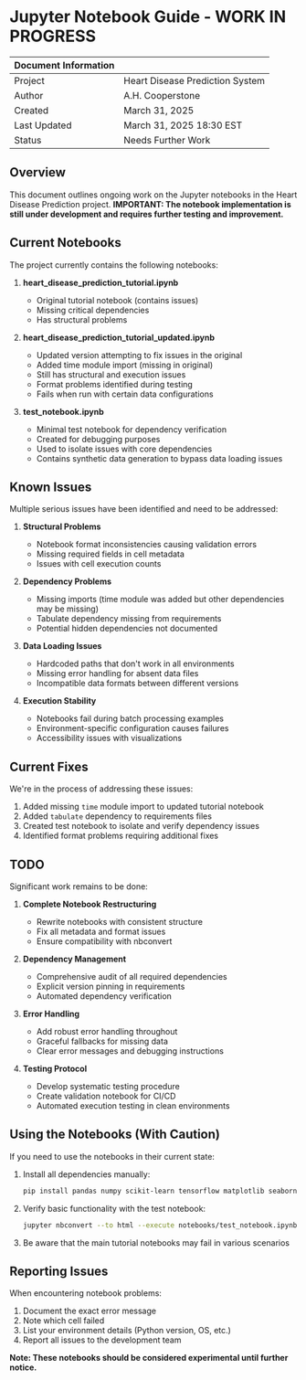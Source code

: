 # Jupyter Notebook Guide - WORK IN PROGRESS

| Document Information |                                       |
|----------------------|---------------------------------------|
| Project              | Heart Disease Prediction System       |
| Author               | A.H. Cooperstone                      |
| Created              | March 31, 2025                        |
| Last Updated         | March 31, 2025 18:30 EST              |
| Status               | Needs Further Work                    |

## Overview

This document outlines ongoing work on the Jupyter notebooks in the Heart Disease Prediction project. **IMPORTANT: The notebook implementation is still under development and requires further testing and improvement.**

## Current Notebooks

The project currently contains the following notebooks:

1. **heart_disease_prediction_tutorial.ipynb**
   - Original tutorial notebook (contains issues)
   - Missing critical dependencies
   - Has structural problems

2. **heart_disease_prediction_tutorial_updated.ipynb**
   - Updated version attempting to fix issues in the original
   - Added time module import (missing in original)
   - Still has structural and execution issues
   - Format problems identified during testing
   - Fails when run with certain data configurations

3. **test_notebook.ipynb**
   - Minimal test notebook for dependency verification
   - Created for debugging purposes
   - Used to isolate issues with core dependencies
   - Contains synthetic data generation to bypass data loading issues

## Known Issues

Multiple serious issues have been identified and need to be addressed:

1. **Structural Problems**
   - Notebook format inconsistencies causing validation errors
   - Missing required fields in cell metadata
   - Issues with cell execution counts

2. **Dependency Problems**
   - Missing imports (time module was added but other dependencies may be missing)
   - Tabulate dependency missing from requirements
   - Potential hidden dependencies not documented

3. **Data Loading Issues**
   - Hardcoded paths that don't work in all environments
   - Missing error handling for absent data files
   - Incompatible data formats between different versions

4. **Execution Stability**
   - Notebooks fail during batch processing examples
   - Environment-specific configuration causes failures
   - Accessibility issues with visualizations

## Current Fixes

We're in the process of addressing these issues:

1. Added missing `time` module import to updated tutorial notebook
2. Added `tabulate` dependency to requirements files
3. Created test notebook to isolate and verify dependency issues
4. Identified format problems requiring additional fixes

## TODO

Significant work remains to be done:

1. **Complete Notebook Restructuring**
   - Rewrite notebooks with consistent structure
   - Fix all metadata and format issues
   - Ensure compatibility with nbconvert

2. **Dependency Management**
   - Comprehensive audit of all required dependencies
   - Explicit version pinning in requirements
   - Automated dependency verification

3. **Error Handling**
   - Add robust error handling throughout
   - Graceful fallbacks for missing data
   - Clear error messages and debugging instructions

4. **Testing Protocol**
   - Develop systematic testing procedure
   - Create validation notebook for CI/CD
   - Automated execution testing in clean environments

## Using the Notebooks (With Caution)

If you need to use the notebooks in their current state:

1. Install all dependencies manually:
   ```bash
   pip install pandas numpy scikit-learn tensorflow matplotlib seaborn requests tabulate
   ```

2. Verify basic functionality with the test notebook:
   ```bash
   jupyter nbconvert --to html --execute notebooks/test_notebook.ipynb
   ```

3. Be aware that the main tutorial notebooks may fail in various scenarios

## Reporting Issues

When encountering notebook problems:
1. Document the exact error message
2. Note which cell failed
3. List your environment details (Python version, OS, etc.)
4. Report all issues to the development team

**Note: These notebooks should be considered experimental until further notice.**
